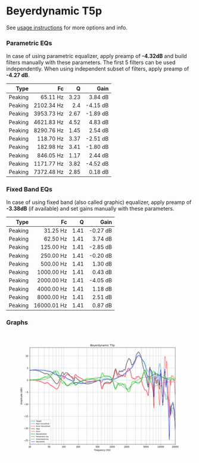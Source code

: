 # Beyerdynamic T5p
See [usage instructions](https://github.com/jaakkopasanen/AutoEq#usage) for more options and info.

### Parametric EQs
In case of using parametric equalizer, apply preamp of **-4.32dB** and build filters manually
with these parameters. The first 5 filters can be used independently.
When using independent subset of filters, apply preamp of **-4.27 dB**.

| Type    | Fc         |    Q | Gain     |
|--------:|-----------:|-----:|---------:|
| Peaking | 65.11 Hz   | 3.23 | 3.84 dB  |
| Peaking | 2102.34 Hz | 2.4  | -4.15 dB |
| Peaking | 3953.73 Hz | 2.67 | -1.89 dB |
| Peaking | 4621.83 Hz | 4.52 | 4.83 dB  |
| Peaking | 8290.76 Hz | 1.45 | 2.54 dB  |
| Peaking | 118.70 Hz  | 3.37 | -2.51 dB |
| Peaking | 182.98 Hz  | 3.41 | -1.80 dB |
| Peaking | 846.05 Hz  | 1.17 | 2.44 dB  |
| Peaking | 1171.77 Hz | 3.82 | -4.52 dB |
| Peaking | 7372.48 Hz | 2.85 | 0.18 dB  |

### Fixed Band EQs
In case of using fixed band (also called graphic) equalizer, apply preamp of **-3.38dB**
(if available) and set gains manually with these parameters.

| Type    | Fc          |    Q | Gain     |
|--------:|------------:|-----:|---------:|
| Peaking | 31.25 Hz    | 1.41 | -0.27 dB |
| Peaking | 62.50 Hz    | 1.41 | 3.74 dB  |
| Peaking | 125.00 Hz   | 1.41 | -2.85 dB |
| Peaking | 250.00 Hz   | 1.41 | -0.20 dB |
| Peaking | 500.00 Hz   | 1.41 | 1.30 dB  |
| Peaking | 1000.00 Hz  | 1.41 | 0.43 dB  |
| Peaking | 2000.00 Hz  | 1.41 | -4.05 dB |
| Peaking | 4000.00 Hz  | 1.41 | 1.18 dB  |
| Peaking | 8000.00 Hz  | 1.41 | 2.51 dB  |
| Peaking | 16000.01 Hz | 1.41 | 0.87 dB  |

### Graphs
![](./Beyerdynamic%20T5p.png)
